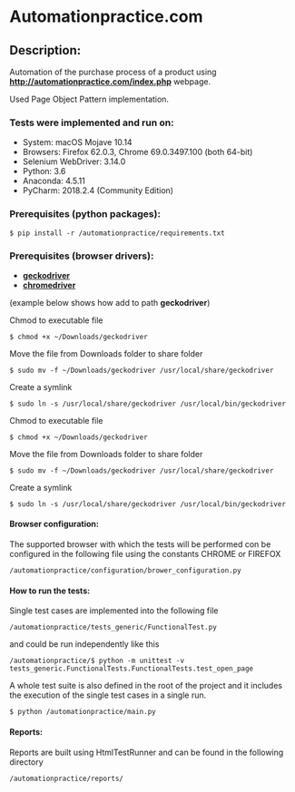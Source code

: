 # Automationpractice.com

## Description:
Automation of the purchase process of a product using __http://automationpractice.com/index.php__ webpage.

Used Page Object Pattern implementation. 

### Tests were implemented and run on:
* System: macOS Mojave 10.14
* Browsers: Firefox 62.0.3, Chrome 69.0.3497.100 (both 64-bit)
* Selenium WebDriver: 3.14.0
* Python: 3.6
* Anaconda: 4.5.11
* PyCharm: 2018.2.4 (Community Edition)


### Prerequisites (python packages):
```
$ pip install -r /automationpractice/requirements.txt
```

### Prerequisites (browser drivers):
- [__geckodriver__](https://github.com/mozilla/geckodriver/releases)
- [__chromedriver__](https://sites.google.com/a/chromium.org/chromedriver/)

(example below shows how add to path __geckodriver__)

Chmod to executable file
```
$ chmod +x ~/Downloads/geckodriver
```
Move the file from Downloads folder to share folder
```
$ sudo mv -f ~/Downloads/geckodriver /usr/local/share/geckodriver
```
Create a symlink
```
$ sudo ln -s /usr/local/share/geckodriver /usr/local/bin/geckodriver
```
Chmod to executable file
```
$ chmod +x ~/Downloads/geckodriver
```
Move the file from Downloads folder to share folder
```
$ sudo mv -f ~/Downloads/geckodriver /usr/local/share/geckodriver
```
Create a symlink
```
$ sudo ln -s /usr/local/share/geckodriver /usr/local/bin/geckodriver
```

#### Browser configuration:
The supported browser with which the tests will be performed con be configured in the following file using the constants CHROME or FIREFOX
```
/automationpractice/configuration/brower_configuration.py
```
#### How to run the tests:
Single test cases are implemented into the following file
```
/automationpractice/tests_generic/FunctionalTest.py
```
and could be run independently like this
```
/automationpractice/$ python -m unittest -v tests_generic.FunctionalTests.FunctionalTests.test_open_page
```

A whole test suite is also defined in the root of the project and it includes the execution of the single test cases in a single run.
```
$ python /automationpractice/main.py
```
#### Reports:
Reports are built using HtmlTestRunner and can be found in the following directory
```
/automationpractice/reports/
```